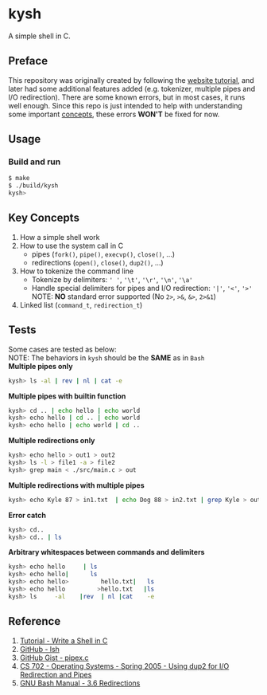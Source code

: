 # kysh
A simple shell in C.

## Preface
This repository was originally created by following the [website tutorial](https://brennan.io/2015/01/16/write-a-shell-in-c/), and later had some additional features added (e.g. tokenizer, multiple pipes and I/O redirection). There are some known errors, but in most cases, it runs well enough. Since this repo is just intended to help with understanding some important [concepts](#key-concepts), these errors **WON'T** be fixed for now.

## Usage
### Build and run
```bash
$ make
$ ./build/kysh
kysh>
```

## Key Concepts
1. How a simple shell work
2. How to use the system call in C
    - pipes (`fork()`, `pipe()`, `execvp()`, `close()`, ...)
    - redirections (`open()`, `close()`, `dup2()`, ...)
3. How to tokenize the command line
    - Tokenize by delimiters: `' '`, `'\t'`, `'\r'`, `'\n'`, `'\a'`
    - Handle special delimiters for pipes and I/O redirection: `'|'`, `'<'`, `'>'`  
      NOTE: **NO** standard error supported (No `2>`, `>&`, `&>`, `2>&1`)
4. Linked list (`command_t`, `redirection_t`)

## Tests
Some cases are tested as below:  
NOTE: The behaviors in `kysh` should be the **SAME** as in `Bash`  
**Multiple pipes only**
```bash
kysh> ls -al | rev | nl | cat -e
```

**Multiple pipes with builtin function**
```bash
kysh> cd .. | echo hello | echo world
kysh> echo hello | cd .. | echo world
kysh> echo hello | echo world | cd ..
```

**Multiple redirections only**
```bash
kysh> echo hello > out1 > out2
kysh> ls -l > file1 -a > file2
kysh> grep main < ./src/main.c > out
```

**Multiple redirections with multiple pipes**
```bash
kysh> echo Kyle 87 > in1.txt  | echo Dog 88 > in2.txt | grep Kyle > out.txt < in2.txt < in1.txt
```

**Error catch**
```bash
kysh> cd..
kysh> cd.. | ls
```

**Arbitrary whitespaces between commands and delimiters**
```bash
kysh> echo hello     | ls
kysh> echo hello|      ls
kysh> echo hello>         hello.txt|   ls
kysh> echo hello         >hello.txt   |ls
kysh> ls     -al    |rev  | nl |cat    -e
```

## Reference
1. [Tutorial - Write a Shell in C](https://brennan.io/2015/01/16/write-a-shell-in-c/)
2. [GitHub - lsh](https://github.com/brenns10/lsh)
3. [GitHub Gist - pipex.c](https://gist.github.com/iomonad/a66f6e9cfb935dc12c0244c1e48db5c8)
4. [CS 702 - Operating Systems - Spring 2005 - Using dup2 for I/O Redirection and Pipes](https://www.cs.loyola.edu/~jglenn/702/S2005/Examples/dup2.html)
4. [GNU Bash Manual - 3.6 Redirections](https://www.gnu.org/software/bash/manual/html_node/Redirections.html)